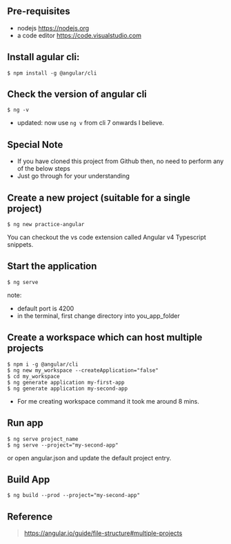 ## Pre-requisites
* nodejs <https://nodejs.org>
* a code editor <https://code.visualstudio.com>


## Install agular cli:
	$ npm install -g @angular/cli

## Check the version of angular cli
	$ ng -v
* updated: now use `ng v` from cli 7 onwards I believe.

## Special Note
- If you have cloned this project from Github then, no need to perform any of the below steps
- Just go through for your understanding

## Create a new project (suitable for a single project)
	$ ng new practice-angular 

You can checkout the vs code extension called Angular v4 Typescript snippets.

## Start the application
	$ ng serve

note:

* default port is 4200
* in the terminal, first change directory into you_app_folder

## Create a workspace which can host multiple projects
	
	$ npm i -g @angular/cli
	$ ng new my_workspace --createApplication="false"
    $ cd my_workspace
	$ ng generate application my-first-app
	$ ng generate application my-second-app

- For me creating workspace command it took me around 8 mins.

## Run app
	$ ng serve project_name
	$ ng serve --project="my-second-app"
or open angular.json and update the default project entry.

## Build App
	$ ng build --prod --project="my-second-app"

## Reference
> https://angular.io/guide/file-structure#multiple-projects